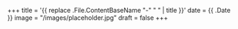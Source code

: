 +++
title = '{{ replace .File.ContentBaseName "-" " " | title }}'
date = {{ .Date }}
image = "/images/placeholder.jpg"
draft = false
+++
